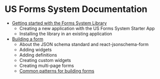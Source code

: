 # US Forms System Documentation

- [Getting started with the Forms System Library](getting-started/README.md)
  - Creating a new application with the US Forms System Starter App
  - Installing the library in an existing application
- [Building a form](building-a-form/README.md)
  - About the JSON schema standard and react-jsonschema-form
  - Adding widgets
  - Adding definitions
  - Creating custom widgets
  - Creating multi-page forms
  - [Common patterns for building forms](building-a-form/common-patterns-for-building-forms.md)
